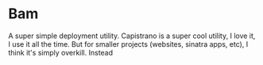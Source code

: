 Bam
===

A super simple deployment utility. Capistrano is a super cool utility, I love it, I
use it all the time. But for smaller projects (websites, sinatra apps, etc), I think it's simply overkill. Instead 